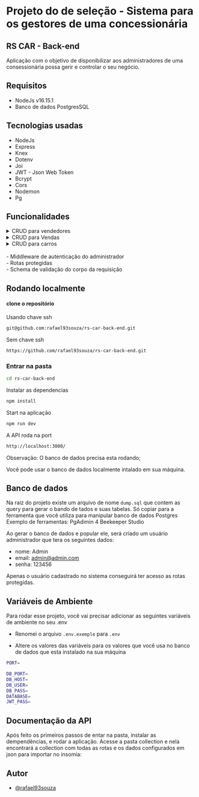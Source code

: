 # Projeto do de seleção - Sistema para os gestores de uma concessionária

## RS CAR - Back-end

Aplicação com o objetivo de disponibilizar aos administradores de uma consessionária possa gerir e controlar o seu negócio. 

## Requisitos

- NodeJs v16.15.1
- Banco de dados PostgresSQL


## Tecnologias usadas

- NodeJs
- Express
- Knex
- Dotenv
- Joi
- JWT - Json Web Token
- Bcrypt
- Cors
- Nodemon
- Pg

## Funcionalidades

<details>
<summary>CRUD para vendedores</summary>
- Lista todos<br/>
- Buscar um vendedor <br/>
- Editar um vendedor <br/>
- Deletar um vendedor (soft delete)
<br/>
</details>

<details>
<summary>CRUD para Vendas</summary>
- Lista todas as vendas<br/>
- Buscar uma venda <br/>
- Editar uma venda <br/>
- Deletar uma venda (soft delete)
<br/>
</details>

<details>
<summary> CRUD para carros</summary>
- Lista todos os carros<br/>
- Buscar um carros <br/>
- Editar um carros <br/>
- Deletar um carro (soft delete)
<br/>
</details>
<br/>
- Middleware de autenticação do administrador <br/>
- Rotas protegidas<br/>
- Schema de validação do corpo da requisição

## Rodando localmente

#### clone o repositório

Usando chave ssh

```bash
git@github.com:rafael93souza/rs-car-back-end.git
```

Sem chave ssh

```bash
https://github.com/rafael93souza/rs-car-back-end.git
```

### Entrar na pasta

```bash
cd rs-car-back-end
```

Instalar as dependencias

```bash
npm install
```

Start na aplicação

```bash
npm run dev
```

A API roda na port

```bash
http://localhost:3000/
```

Observação: O banco de dados precisa esta rodando;

Você pode usar o banco de dados localmente intalado em sua máquina.

## Banco de dados

Na raiz do projeto existe um arquivo de nome `dump.sql` que contem as query para gerar o bando de tados e suas tabelas.
Só copiar para a ferramenta que você utiliza para manipular banco de dados Postgres
Exemplo de ferramentas:
PgAdimin 4
Beekeeper Studio

Ao gerar o banco de dados e popular ele, será criado um usuário administrador que tera os seguintes dados:

- nome: Admin
- email: admin@admin.com
- senha: 123456

Apenas o usuário cadastrado no sistema conseguirá ter acesso as rotas protegidas.

## Variáveis de Ambiente

Para rodar esse projeto, você vai precisar adicionar as seguintes variáveis de ambiente no seu .env

- Renomei o arquivo `.env.exemple` para `.env`

- Altere os valores das variáveis para os valores que você usa no banco de dados que esta instalado na sua máquina

```bash
PORT=

DB_PORT=
DB_HOST=
DB_USER=
DB_PASS=
DATABASE=
JWT_PASS=

```

## Documentação da API

Após feito os primeiros passos de entar na pasta, instalar as dempendências, e rodar a aplicação.
Acesse a pasta collection e nela encontrará a collection com todas as rotas e os dados configurados em json para importar no insomia:


## Autor
- [@rafael93souza](https://github.com/rafael93souza)
